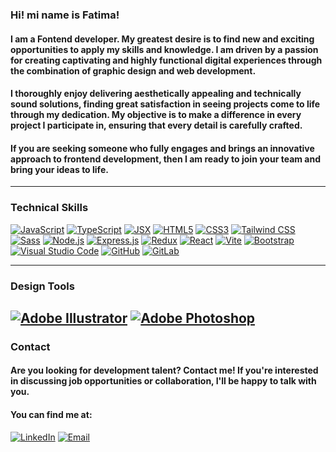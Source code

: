 ### Hi! mi name is Fatima!

#### I am a Fontend developer. My greatest desire is to find new and exciting opportunities to apply my skills and knowledge. I am driven by a passion for creating captivating and highly functional digital experiences through the combination of graphic design and web development.

#### I thoroughly enjoy delivering aesthetically appealing and technically sound solutions, finding great satisfaction in seeing projects come to life through my dedication. My objective is to make a difference in every project I participate in, ensuring that every detail is carefully crafted.

#### If you are seeking someone who fully engages and brings an innovative approach to frontend development, then I am ready to join your team and bring your ideas to life.

---
### Technical Skills

[![JavaScript](https://img.shields.io/badge/JavaScript-333333?logo=javascript&logoColor=yellow&style=for-the-badge&title=)](https://developer.mozilla.org/en-US/docs/Web/JavaScript)
[![TypeScript](https://img.shields.io/badge/TypeScript-333333?logo=typescript&logoColor=blue&style=for-the-badge&title=)](https://www.typescriptlang.org/)
[![JSX](https://img.shields.io/badge/JSX-%23333333?logo=react&logoColor=blue&style=for-the-badge&title=)](https://reactjs.org/docs/introducing-jsx.html)
[![HTML5](https://img.shields.io/badge/HTML5-333333?logo=html5&logoColor=orange&style=for-the-badge&title=)](https://developer.mozilla.org/en-US/docs/Web/HTML)
[![CSS3](https://img.shields.io/badge/CSS3-333333?logo=css3&logoColor=blue&style=for-the-badge&title=)](https://developer.mozilla.org/en-US/docs/Web/CSS)
[![Tailwind CSS](https://img.shields.io/badge/Tailwind%20CSS-333333?logo=tailwind-css&logoColor=teal&style=for-the-badge&title=)](https://tailwindcss.com/)
[![Sass](https://img.shields.io/badge/Sass-333333?logo=sass&logoColor=pink&style=for-the-badge&title=)](https://sass-lang.com/)
[![Node.js](https://img.shields.io/badge/Node.js-333333?logo=node.js&logoColor=green&style=for-the-badge&title=)](https://nodejs.org/)
[![Express.js](https://img.shields.io/badge/Express.js-333333?logo=express&logoColor=black&style=for-the-badge&title=)](https://expressjs.com/)
[![Redux](https://img.shields.io/badge/Redux-333333?logo=redux&logoColor=violet&style=for-the-badge&title=)](https://redux.js.org/)
[![React](https://img.shields.io/badge/React-333333?logo=react&logoColor=cyan&style=for-the-badge&title=)](https://reactjs.org/)
[![Vite](https://img.shields.io/badge/Vite-333333?logo=vite&logoColor=white&style=for-the-badge&title=)](https://vitejs.dev/)
[![Bootstrap](https://img.shields.io/badge/Bootstrap-333333?logo=bootstrap&logoColor=purple&style=for-the-badge&title=)](https://getbootstrap.com/)
[![Visual Studio Code](https://img.shields.io/badge/VS%20Code-333333?logo=visual-studio-code&logoColor=blue&style=for-the-badge&title=)](https://code.visualstudio.com/)
[![GitHub](https://img.shields.io/badge/GitHub-f94f9e?logo=github&logoColor=white&style=for-the-badge&title=)](https://github.com/)
[![GitLab](https://img.shields.io/badge/GitLab-f94f9e?logo=gitlab&logoColor=white&style=for-the-badge&title=)](https://gitlab.com/)




---
### Design Tools

[![Adobe Illustrator](https://img.shields.io/badge/Adobe%20Illustrator-333333?logo=adobe%20illustrator&logoColor=FF9A00&style=for-the-badge&title=)](https://www.adobe.com/products/illustrator.html)
[![Adobe Photoshop](https://img.shields.io/badge/Adobe%20Photoshop-333333?logo=adobe%20photoshop&logoColor=31A8FF&style=for-the-badge&title=)](https://www.adobe.com/products/photoshop.html)
---
### Contact

#### Are you looking for development talent? Contact me! If you're interested in discussing job opportunities or collaboration, I'll be happy to talk with you. 
#### You can find me at:

[![LinkedIn](https://img.shields.io/badge/LinkedIn-F%C3%A1tima%20Ch%C3%A1vez-blue?logo=linkedin&style=for-the-badge&logoColor=blue)](https://www.linkedin.com/in/fatima-chavez-2a4805281/)
[![Email](https://img.shields.io/badge/Email-fatimachavezmoron%40gmail.com-red?logo=gmail&style=for-the-badge)](mailto:fatimachavezmoron@gmail.com)
